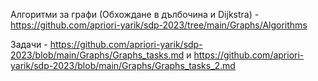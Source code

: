 Алгоритми за графи (Обхождане в дълбочина и Dijkstra) - https://github.com/apriori-yarik/sdp-2023/tree/main/Graphs/Algorithms 

Задачи - https://github.com/apriori-yarik/sdp-2023/blob/main/Graphs/Graphs_tasks.md 
и
https://github.com/apriori-yarik/sdp-2023/blob/main/Graphs/Graphs_tasks_2.md

